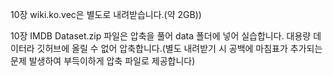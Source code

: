 10장 wiki.ko.vec은 별도로 내려받습니다.(약 2GB))</br>

10장 IMDB Dataset.zip 파일은 압축을 풀어 data 폴더에 넣어 실습합니다.
대용량 데이터라 깃허브에 올릴 수 없어 압축합니다.(별도 내려받기 시 공백에 마침표가 추가되는 문제 발생하여 부득이하게 압축 파일로 제공합니다)
